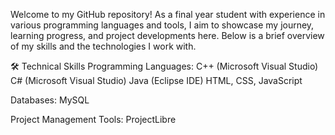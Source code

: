 Welcome to my GitHub repository! As a final year student with experience in various programming languages and tools, I aim to showcase my journey, learning progress, and project developments here.
Below is a brief overview of my skills and the technologies I work with.

🛠️ Technical Skills
Programming Languages:
C++ (Microsoft Visual Studio)
C# (Microsoft Visual Studio)
Java (Eclipse IDE)
HTML, CSS, JavaScript

Databases:
MySQL

Project Management Tools:
ProjectLibre

